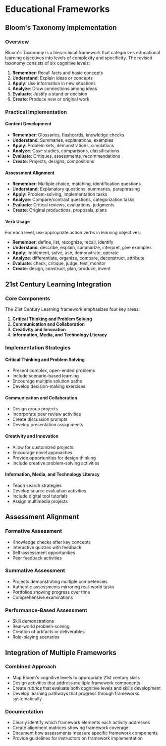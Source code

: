 # Educational Frameworks

## Bloom's Taxonomy Implementation

### Overview
Bloom's Taxonomy is a hierarchical framework that categorizes educational learning objectives into levels of complexity and specificity. The revised taxonomy consists of six cognitive levels:

1. **Remember**: Recall facts and basic concepts
2. **Understand**: Explain ideas or concepts
3. **Apply**: Use information in new situations
4. **Analyze**: Draw connections among ideas
5. **Evaluate**: Justify a stand or decision
6. **Create**: Produce new or original work

### Practical Implementation

#### Content Development
- **Remember**: Glossaries, flashcards, knowledge checks
- **Understand**: Summaries, explanations, examples
- **Apply**: Problem sets, demonstrations, simulations
- **Analyze**: Case studies, comparisons, classifications
- **Evaluate**: Critiques, assessments, recommendations
- **Create**: Projects, designs, compositions

#### Assessment Alignment
- **Remember**: Multiple choice, matching, identification questions
- **Understand**: Explanatory questions, summaries, paraphrasing
- **Apply**: Problem-solving, implementation tasks
- **Analyze**: Compare/contrast questions, categorization tasks
- **Evaluate**: Critical reviews, evaluations, judgments
- **Create**: Original productions, proposals, plans

#### Verb Usage
For each level, use appropriate action verbs in learning objectives:
- **Remember**: define, list, recognize, recall, identify
- **Understand**: describe, explain, summarize, interpret, give examples
- **Apply**: implement, solve, use, demonstrate, operate
- **Analyze**: differentiate, organize, compare, deconstruct, attribute
- **Evaluate**: check, critique, judge, test, monitor
- **Create**: design, construct, plan, produce, invent

## 21st Century Learning Integration

### Core Components
The 21st Century Learning framework emphasizes four key areas:

1. **Critical Thinking and Problem Solving**
2. **Communication and Collaboration**
3. **Creativity and Innovation**
4. **Information, Media, and Technology Literacy**

### Implementation Strategies

#### Critical Thinking and Problem Solving
- Present complex, open-ended problems
- Include scenario-based learning
- Encourage multiple solution paths
- Develop decision-making exercises

#### Communication and Collaboration
- Design group projects
- Incorporate peer review activities
- Create discussion prompts
- Develop presentation assignments

#### Creativity and Innovation
- Allow for customized projects
- Encourage novel approaches
- Provide opportunities for design thinking
- Include creative problem-solving activities

#### Information, Media, and Technology Literacy
- Teach search strategies
- Develop source evaluation activities
- Include digital tool tutorials
- Assign multimedia projects

## Assessment Alignment

### Formative Assessment
- Knowledge checks after key concepts
- Interactive quizzes with feedback
- Self-assessment opportunities
- Peer feedback activities

### Summative Assessment
- Projects demonstrating multiple competencies
- Authentic assessments mirroring real-world tasks
- Portfolios showing progress over time
- Comprehensive examinations

### Performance-Based Assessment
- Skill demonstrations
- Real-world problem-solving
- Creation of artifacts or deliverables
- Role-playing scenarios

## Integration of Multiple Frameworks

### Combined Approach
- Map Bloom's cognitive levels to appropriate 21st century skills
- Design activities that address multiple framework components
- Create rubrics that evaluate both cognitive levels and skills development
- Develop learning pathways that progress through frameworks systematically

### Documentation
- Clearly identify which framework elements each activity addresses
- Create alignment matrices showing framework coverage
- Document how assessments measure specific framework components
- Provide guidelines for instructors on framework implementation
